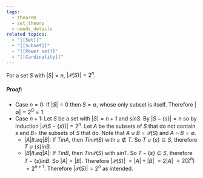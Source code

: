 ```yaml
---
tags:
  - theorem
  - set_theory
  - needs_details
related topics:
  - "[[Set]]"
  - "[[Subset]]"
  - "[[Power set]]"
  - "[[Cardinality]]"
---
```

For a set $S$ with $|S|=n$, $|\mathcal{P}(S)|=2^n$.
##### Proof:
- Case $n=0$:
	If $|S|=0$ then $S=\emptyset$, whose only subset is itself. Therefore $|\emptyset|=2^0=1$.
- Case $n+1$:
	Let $S$ be a set with $|S|=n+1$ and $s in S$. By $|S-\{s\}| = n$ so by induction $\big|\mathcal{P}(S-\{s\})\big| = 2^n$. Let $A$ be the subsets of $S$ that do not contain $s$ and $B=$ the subsets of $S$ that do. Note that $A\cup B=\mathcal{P}(S)$ and $A\cap B = \emptyset$.
	- $\big|A\big|  lt.eq \big|B\big|$:
		If $T in A$, then $T in \mathcal{P}(S)$ with $s\notin T$. So $T \cup \{s\} \subseteq S$, therefore $T\cup \{s\}  in B$.
	- $\big|B\big|  lt.eq \big|A\big|$:
		If $T in B$, then $T in \mathcal{P}(S)$ with $s in T$. So $T - \{s\} \subseteq S$, therefore $T- \{s\}  in B$.
	So $\big|A\big| = \big|B\big|$. Therefore $\big|\mathcal{P}(S)\big|$ $= \big|A\big| + \big|B\big|$ $=2 \big|A\big|$ $= 2 (2^n)$ $= 2^{n+1}$.
Therefore $|\mathcal{P}(S)|=2^n$ as intended.
